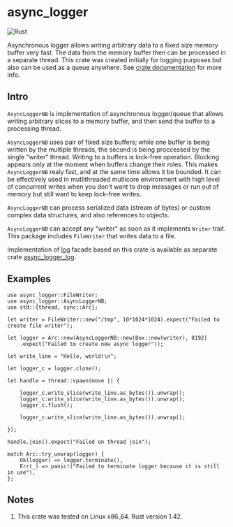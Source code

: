 # async_logger

![Rust](https://github.com/stencillogic/async_logger/workflows/Rust/badge.svg)

Asynchronous logger allows writing arbitrary data to a fixed size memory buffer very fast. 
The data from the memory buffer then can be processed in a separate thread. 
This crate was created initially for logging purposes but also can be used as a queue anywhere.
See [crate documentation](https://docs.rs/async_logger/) for more info.

## Intro

`AsyncLoggerNB` is implementation of asynchronous logger/queue that allows writing arbitrary slices to a memory buffer, 
and then send the buffer to a processing thread. 

`AsyncLoggerNB` uses pair of fixed size buffers; 
while one buffer is being written by the multiple threads, the second is being proccessed by the
single "writer" thread. Writing to a buffers is lock-free operation.
Blocking appears only at the moment when buffers change their roles.
This makes `AsyncLoggerNB` realy fast, and at the same time allows it be bounded.
It can be effectively used in mutlithreaded mutlicore environment with high level of concurrent writes 
when you don't want to drop messages or run out of memory but still want to keep lock-free writes.

`AsyncLoggerNB` can process serialized data (stream of bytes) or custom complex data structures, and also references to objects.

`AsyncLoggerNB` can accept any "writer" as soon as it implements `Writer` trait. This package includes
`FileWriter` that writes data to a file.

Implementation of [log](https://docs.rs/log) facade based on this crate is available as separate crate
[async_logger_log](https://docs.rs/async_logger_log).

## Examples

```
use async_logger::FileWriter;
use async_logger::AsyncLoggerNB;
use std::{thread, sync::Arc};

let writer = FileWriter::new("/tmp", 10*1024*1024).expect("Failed to create file writer");

let logger = Arc::new(AsyncLoggerNB::new(Box::new(writer), 8192)
    .expect("Failed to create new async logger"));

let write_line = "Hello, world!\n";

let logger_c = logger.clone();

let handle = thread::spawn(move || {

    logger_c.write_slice(write_line.as_bytes()).unwrap();
    logger_c.write_slice(write_line.as_bytes()).unwrap();
    logger_c.flush();

    logger_c.write_slice(write_line.as_bytes()).unwrap();

});

handle.join().expect("Failed on thread join");

match Arc::try_unwrap(logger) {
    Ok(logger) => logger.terminate(),
    Err(_) => panic!("Failed to terminate logger because it is still in use"),
};
```

## Notes

1. This crate was tested on Linux x86_64. Rust version 1.42.
